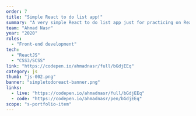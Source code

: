```yaml
---
order: 7
title: "Simple React to do list app!"
summary: "A very simple React to do list app just for practicing on ReactJS."
team: "Ahmad Nasr"
year: "2020"
roles:
  - "Front-end development"
tech:
  - "ReactJS"
  - "CSS3/SCSS"
link: "https://codepen.io/ahmadnasr/full/bGdjEEq"
category: js
thumb: "js-002.png"
banner: "simpletodoreact-banner.png"
links:
  - live: "https://codepen.io/ahmadnasr/full/bGdjEEq"
  - code: "https://codepen.io/ahmadnasr/pen/bGdjEEq"
scope: "s-portfolio-item"
---
```

